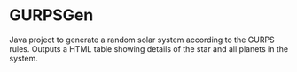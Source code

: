 GURPSGen
========

Java project to generate a random solar system according to the GURPS rules. Outputs a HTML table showing details of the star and all planets in the system.
